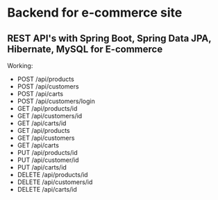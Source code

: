 # Backend for e-commerce site
## REST API's with Spring Boot, Spring Data JPA, Hibernate, MySQL for E-commerce
Working: 
- POST /api/products
- POST /api/customers
- POST /api/carts
- POST /api/customers/login
- GET /api/products/id
- GET /api/customers/id
- GET /api/carts/id
- GET /api/products
- GET /api/customers
- GET /api/carts
- PUT /api/products/id
- PUT /api/customer/id
- PUT /api/carts/id
- DELETE /api/products/id
- DELETE /api/customers/id
- DELETE /api/carts/id


